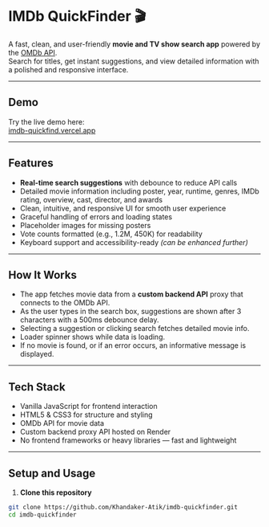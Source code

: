 # IMDb QuickFinder 🎬

A fast, clean, and user-friendly **movie and TV show search app** powered by the [OMDb API](https://www.omdbapi.com/).  
Search for titles, get instant suggestions, and view detailed information with a polished and responsive interface.

---

## Demo

Try the live demo here:  
[imdb-quickfind.vercel.app](https://imdb-quickfinder.vercel.app) 

---

## Features

- **Real-time search suggestions** with debounce to reduce API calls  
- Detailed movie information including poster, year, runtime, genres, IMDb rating, overview, cast, director, and awards  
- Clean, intuitive, and responsive UI for smooth user experience  
- Graceful handling of errors and loading states  
- Placeholder images for missing posters  
- Vote counts formatted (e.g., 1.2M, 450K) for readability  
- Keyboard support and accessibility-ready *(can be enhanced further)*  

---

## How It Works

- The app fetches movie data from a **custom backend API** proxy that connects to the OMDb API.  
- As the user types in the search box, suggestions are shown after 3 characters with a 500ms debounce delay.  
- Selecting a suggestion or clicking search fetches detailed movie info.  
- Loader spinner shows while data is loading.  
- If no movie is found, or if an error occurs, an informative message is displayed.  

---

## Tech Stack

- Vanilla JavaScript for frontend interaction  
- HTML5 & CSS3 for structure and styling  
- OMDb API for movie data  
- Custom backend proxy API hosted on Render
- No frontend frameworks or heavy libraries — fast and lightweight  

---

## Setup and Usage

1. **Clone this repository**

```bash
git clone https://github.com/Khandaker-Atik/imdb-quickfinder.git
cd imdb-quickfinder
